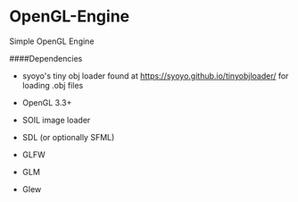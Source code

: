 # OpenGL-Engine
Simple OpenGL Engine

####Dependencies

* syoyo's tiny obj loader found at https://syoyo.github.io/tinyobjloader/ for loading .obj files

* OpenGL 3.3+

* SOIL image loader

* SDL (or optionally SFML)

* GLFW

* GLM

* Glew

